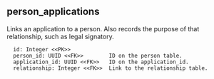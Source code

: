 ## person_applications

Links an application to a person.  Also records the purpose of that
relationship, such as legal signatory.  

```
  id: Integer <<PK>>
  person_id: UUID <<FK>>        ID on the person table.
  application_id: UUID <<FK>>   ID on the application_id.
  relationship: Integer <<FK>>  Link to the relationship table.
```